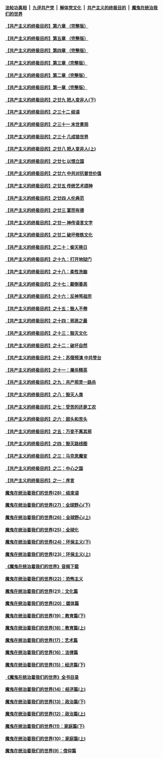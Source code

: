 

####  [法轮功真相](../../../../basic/blob/master/README.md?t=05120731) &nbsp;|&nbsp; [九评共产党](../../../../9ping.md/blob/master/README.md?t=05120731) &nbsp;|&nbsp; [解体党文化](../../../../jtdwh.md/blob/master/README.md?t=05120731)  &nbsp;|&nbsp; [共产主义的终极目的](../../../../gczydzjmd.md/blob/master/README.md?t=05120731) &nbsp;|&nbsp; [魔鬼在统治我们的世界](../../../../mgztzwmdsj.md/blob/master/README.md?t=05120731) 

#### [【共产主义的终极目的】第六章 （完整版）](../pages/nsc422/n11428913.md?t=05120731) 

#### [【共产主义的终极目的】第五章 （完整版）](../pages/nsc422/n11428912.md?t=05120731) 

#### [【共产主义的终极目的】第四章 （完整版）](../pages/nsc422/n11428907.md?t=05120731) 

#### [【共产主义的终极目的】第三章（完整版）](../pages/nsc422/n11428848.md?t=05120731) 

#### [【共产主义的终极目的】第二章（完整版）](../pages/nsc422/n11428831.md?t=05120731) 

#### [【共产主义的终极目的】第一章（完整版）](../pages/nsc422/n11417651.md?t=05120731) 

#### [【共产主义的终极目的】之廿九 把人变非人(下)](../pages/nsc422/n11344140.md?t=05120731) 

#### [【共产主义的终极目的】之三十二 结语](../pages/nsc422/n11360535.md?t=05120731) 

#### [【共产主义的终极目的】之三十一 末世景观](../pages/nsc422/n11351129.md?t=05120731) 

#### [【共产主义的终极目的】之三十 几成狼世界](../pages/nsc422/n11348280.md?t=05120731) 

#### [【共产主义的终极目的】之廿八 把人变非人(上)](../pages/nsc422/n11340492.md?t=05120731) 

#### [【共产主义的终极目的】之廿七 以恨立国](../pages/nsc422/n11336944.md?t=05120731) 

#### [【共产主义的终极目的】之廿六 中共对抗普世价值](../pages/nsc422/n11324785.md?t=05120731) 

#### [【共产主义的终极目的】之廿五 传统艺术颂神](../pages/nsc422/n11296396.md?t=05120731) 

#### [【共产主义的终极目的】之廿四 人伦典范](../pages/nsc422/n11296397.md?t=05120731) 

#### [【共产主义的终极目的】之廿三 富而有德](../pages/nsc422/n11283598.md?t=05120731) 

#### [【共产主义的终极目的】之廿一 神传语言文字](../pages/nsc422/n11263265.md?t=05120731) 

#### [【共产主义的终极目的】之廿二 破坏修炼文化](../pages/nsc422/n11245728.md?t=05120731) 

#### [【共产主义的终极目的】之二十：偷天换日](../pages/nsc422/n11238846.md?t=05120731) 

#### [【共产主义的终极目的】之十九：打开地狱门](../pages/nsc422/n11206376.md?t=05120731) 

#### [【共产主义的终极目的】之十八：柔性洗脑](../pages/nsc422/n11199994.md?t=05120731) 

#### [【共产主义的终极目的】之十七：颠倒善恶](../pages/nsc422/n11179782.md?t=05120731) 

#### [【共产主义的终极目的】之十六：反神骂祖宗](../pages/nsc422/n11166798.md?t=05120731) 

#### [【共产主义的终极目的】之十五：毁人不倦](../pages/nsc422/n11166792.md?t=05120731) 

#### [【共产主义的终极目的】之十四：邪恶之最](../pages/nsc422/n11150249.md?t=05120731) 

#### [【共产主义的终极目的】之十三：毁灭文化](../pages/nsc422/n11135227.md?t=05120731) 

#### [【共产主义的终极目的】之十二：破坏自然](../pages/nsc422/n11135214.md?t=05120731) 

#### [【共产主义的终极目的】之十：苏俄预演 中共登台](../pages/nsc422/n11118424.md?t=05120731) 

#### [【共产主义的终极目的】之十一：屠杀精英](../pages/nsc422/n11118442.md?t=05120731) 

#### [【共产主义的终极目的】之九：共产邪灵一路杀](../pages/nsc422/n11114139.md?t=05120731) 

#### [【共产主义的终极目的】之八：毁灭人类](../pages/nsc422/n11108503.md?t=05120731) 

#### [【共产主义的终极目的】之七：受苦的还是工农](../pages/nsc422/n11101809.md?t=05120731) 

#### [【共产主义的终极目的】之六：甜头和苦头](../pages/nsc422/n11096971.md?t=05120731) 

#### [【共产主义的终极目的】之五：万变不离其邪](../pages/nsc422/n11091285.md?t=05120731) 

#### [【共产主义的终极目的】之四：毁灭路线图](../pages/nsc422/n11086284.md?t=05120731) 

#### [【共产主义的终极目的】之三：马克思魔变](../pages/nsc422/n11061941.md?t=05120731) 

#### [【共产主义的终极目的】之二：中心之国](../pages/nsc422/n11047728.md?t=05120731) 

#### [【共产主义的终极目的】之一：序言](../pages/nsc422/n11086077.md?t=05120731) 

#### [魔鬼在统治着我们的世界(28)：结束语](../pages/nsc422/n10936246.md?t=05120731) 

#### [魔鬼在统治着我们的世界(27)：全球野心(下)](../pages/nsc422/n10928319.md?t=05120731) 

#### [魔鬼在统治着我们的世界(26)：全球野心(上)](../pages/nsc422/n10900318.md?t=05120731) 

#### [魔鬼在统治着我们的世界(25)：全球化](../pages/nsc422/n10788205.md?t=05120731) 

#### [魔鬼在统治着我们的世界(24)：环保主义(下)](../pages/nsc422/n10695307.md?t=05120731) 

#### [魔鬼在统治着我们的世界(23)：环保主义(上)](../pages/nsc422/n10688613.md?t=05120731) 

#### [《魔鬼在统治着我们的世界》音频下载](../pages/nsc422/n10635553.md?t=05120731) 

#### [魔鬼在统治着我们的世界(22)：恐怖主义](../pages/nsc422/n10614727.md?t=05120731) 

#### [魔鬼在统治着我们的世界(21)：文化篇](../pages/nsc422/n10597706.md?t=05120731) 

#### [魔鬼在统治着我们的世界(20)：媒体篇](../pages/nsc422/n10586579.md?t=05120731) 

#### [魔鬼在统治着我们的世界(19)：教育篇(下)](../pages/nsc422/n10564808.md?t=05120731) 

#### [魔鬼在统治着我们的世界(18)：教育篇(上)](../pages/nsc422/n10526970.md?t=05120731) 

#### [魔鬼在统治着我们的世界(17)：艺术篇](../pages/nsc422/n10499093.md?t=05120731) 

#### [魔鬼在统治着我们的世界(16)：法律篇](../pages/nsc422/n10485969.md?t=05120731) 

#### [魔鬼在统治着我们的世界(15)：经济篇(下)](../pages/nsc422/n10469975.md?t=05120731) 

#### [《魔鬼在统治着我们的世界》全书目录](../pages/nsc422/n10464261.md?t=05120731) 

#### [魔鬼在统治着我们的世界(14)：经济篇(上)](../pages/nsc422/n10457370.md?t=05120731) 

#### [魔鬼在统治着我们的世界(13)：政治篇(下)](../pages/nsc422/n10448270.md?t=05120731) 

#### [魔鬼在统治着我们的世界(12)：政治篇(上)](../pages/nsc422/n10444576.md?t=05120731) 

#### [魔鬼在统治着我们的世界(11)：家庭篇(下)](../pages/nsc422/n10440961.md?t=05120731) 

#### [魔鬼在统治着我们的世界(10)：家庭篇(上)](../pages/nsc422/n10435448.md?t=05120731) 

#### [魔鬼在统治着我们的世界(9)：信仰篇](../pages/nsc422/n10432159.md?t=05120731) 

